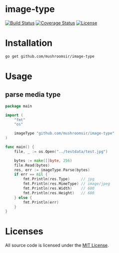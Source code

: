 # image-type
[![Build Status](https://img.shields.io/travis/mushroomsir/image-type.svg?style=flat-square)](https://travis-ci.org/mushroomsir/image-type)
[![Coverage Status](http://img.shields.io/coveralls/mushroomsir/image-type.svg?style=flat-square)](https://coveralls.io/github/mushroomsir/image-type?branch=master)
[![License](http://img.shields.io/badge/license-mit-blue.svg?style=flat-square)](https://github.com/mushroomsir/image-type/blob/master/LICENSE)


# Installation

```sh
go get github.com/mushroomsir/image-type
```

# Usage
## parse media type
```go
package main

import (
	"fmt"
	"os"

	imageType "github.com/mushroomsir/image-type"
)

func main() {
	file, _ := os.Open("../testdata/test.jpg")

	bytes := make([]byte, 256)
	file.Read(bytes)
	res, err := imageType.Parse(bytes)
	if err == nil {
		fmt.Println(res.Type)     // jpg
		fmt.Println(res.MimeType) // image/jpeg
		fmt.Println(res.Width)    // 600
		fmt.Println(res.Height)   // 600
	} else {
		fmt.Println(err)
	}
}
```

# Licenses

All source code is licensed under the [MIT License](https://github.com/mushroomsir/image-type/blob/master/LICENSE).